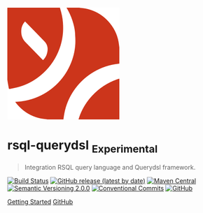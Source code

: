 ![logo](_media/yiteam_logo.svg)

# rsql-querydsl <sub>Experimental</sub>

> Integration RSQL query language and Querydsl framework.

[![Build Status][10]][11]
[![GitHub release (latest by date)][20]][21]
[![Maven Central][30]][31]
[![Semantic Versioning 2.0.0][40]][41]
[![Conventional Commits][50]][51]
[![GitHub][60]][61]

[Getting Started](en-us/)
[GitHub](https://github.com/ymind/rsql-querydsl)

[10]: https://github.com/ymind/rsql-querydsl/workflows/rsql-querydsl/badge.svg?branch=master
[11]: https://github.com/ymind/rsql-querydsl/actions
[20]: https://img.shields.io/github/v/release/ymind/rsql-querydsl
[21]: https://github.com/ymind/rsql-querydsl/releases
[30]: https://img.shields.io/maven-central/v/team.yi.rsql/rsql-querydsl
[31]: https://search.maven.org/artifact/team.yi.rsql/rsql-querydsl
[40]: https://img.shields.io/badge/Semantic%20Versioning-2.0.0-brightgreen
[41]: https://semver.org/
[50]: https://img.shields.io/badge/Conventional%20Commits-1.0.0-yellow.svg
[51]: https://conventionalcommits.org
[60]: https://img.shields.io/github/license/ymind/rsql-querydsl
[61]: https://github.com/ymind/rsql-querydsl/blob/master/LICENSE
